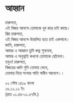 # আহ্বান

চারুলতা,  
এই বিজয় আনন্দে তোমাকে খুব করে চাই কাছে।  
প্রিয় চারুলতা,  
এই বিজয় আনন্দে উদ্বেলিত হতে চাই একসাথে।  
জানি, চারুলতা,  
আমার এ আহ্বান তুমি কভু শুনবেনা,  
আমার এ অনুভূতি কখনো তোমাকে ছোঁবেনা।  
তবুও! চারুলতা,  
বিজয়ের ধ্বনি শুনি তোমায় ভেবে,  
তোমায় নিয়ে সংসার পাতি স্বাধীন আবেগে।।

  
০২ পৌষ ১৪১৯ বাংলা  
১৬.১২.১২ ইং  
\(রাত ০১.৪৪-০১.৫৭মি.\)

